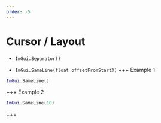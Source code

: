 ```yaml
---
order: -5
---
```


# Cursor / Layout

* `ImGui.Separator()`

* `ImGui.SameLine(float offsetFromStartX)`
+++ Example 1
```lua
ImGui.SameLine()
```
+++ Example 2
```lua
ImGui.SameLine(10)
```
+++